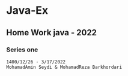 # Java-Ex
## Home Work java - 2022
### Series one  
    1400/12/26 - 3/17/2022
    MohamadAmin Seydi & MohamadReza Barkhordari
